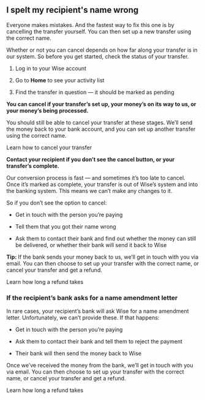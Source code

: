 ## I spelt my recipient's name wrong  
Everyone makes mistakes. And the fastest way to fix this one is by cancelling the transfer yourself. You can then set up a new transfer using the correct name.

Whether or not you can cancel depends on how far along your transfer is in our system. So before you get started, check the status of your transfer.

  1. Log in to your Wise account

  2. Go to **Home** to see your activity list

  3. Find the transfer in question — it should be marked as pending




 **You can cancel if your transfer’s set up, your money’s on its way to us, or your money’s being processed.**

You should still be able to cancel your transfer at these stages. We’ll send the money back to your bank account, and you can set up another transfer using the correct name.

Learn how to cancel your transfer

 **Contact your recipient if you don’t see the cancel button, or your transfer’s complete.**

Our conversion process is fast — and sometimes it’s too late to cancel. Once it’s marked as complete, your transfer is out of Wise’s system and into the banking system. This means we can’t make any changes to it.

So if you don’t see the option to cancel:

  * Get in touch with the person you’re paying

  * Tell them that you got their name wrong

  * Ask them to contact their bank and find out whether the money can still be delivered, or whether their bank will send it back to Wise




 **Tip:** If the bank sends your money back to us, we’ll get in touch with you via email. You can then choose to set up your transfer with the correct name, or cancel your transfer and get a refund.

Learn how long a refund takes

### If the recipient’s bank asks for a name amendment letter

In rare cases, your recipient’s bank will ask Wise for a name amendment letter. Unfortunately, we can’t provide these. If that happens:

  * Get in touch with the person you’re paying

  * Ask them to contact their bank and tell them to reject the payment

  * Their bank will then send the money back to Wise




Once we’ve received the money from the bank, we’ll get in touch with you via email. You can then choose to set up your transfer with the correct name, or cancel your transfer and get a refund.

Learn how long a refund takes